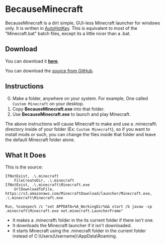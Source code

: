 BecauseMinecraft
================

BecauseMinecraft is a dirt simple, GUI-less Minecraft launcher for windows only. It is written in [AutoHotKey](http://www.autohotkey.com/). This is equivalent to most of the "Minecraft.bat" batch files, except its a little nicer than a .bat.

Download
--------
You can download it **[here](https://github.com/khamer/BecauseMinecraft/blob/master/BecauseMinecraft.exe?raw=true)**.

You can download the [source from GitHub](https://github.com/khamer/BecauseMinecraft).

Instructions
------------

0. Make a folder, anywhere on your system. For example, One called `Custom Minecraft` on your desktop.
0. Copy **BecauseMinecraft.exe** into that folder.
0. Use **BecauseMinecraft.exe** to launch and play Minecraft.

The above instructions will cause Minecraft to make and use a .minecraft\ directory inside of your folder (Ex: `Custom Minecraft`), so if you want to install mods or such, you can change the files inside that folder and leave the default Minecraft folder alone.

What It Does
------------

This is the source:
```autohotkey
IfNotExist, .\.minecraft
	FileCreateDir, .\.minecraft
IfNotExist, .\.minecraft\Minecraft.exe
	UrlDownloadToFile, https://s3.amazonaws.com/MinecraftDownload/launcher/Minecraft.exe, .\.minecraft\Minecraft.exe

Run, %comspec% /c "set APPDATA=%A_WorkingDir%&& start /b javaw -cp .minecraft\Minecraft.exe net.minecraft.LauncherFrame"
```
* It makes a .minecraft\ folder in the its current folder if there isn't one.
* It downloads the Minecraft launcher if it isn't downloaded.
* It starts Minecraft using the .minecraft folder in the current folder instead of C:\Users\{Username}\AppData\Roaming\.
